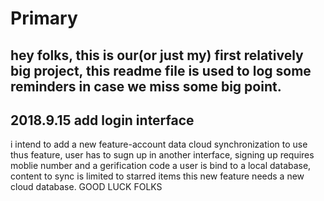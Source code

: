 # Primary
hey folks, this is our(or just my) first relatively big project, this readme file is used to log some reminders in case we miss some 
big point.
---
2018.9.15
add login interface
---
i intend to add a new feature-account data cloud synchronization
to use thus feature, user has to sugn up in another interface, signing up requires moblie number and a gerification code
a user is bind to a local database, content to sync is limited to starred items
this new feature needs a new cloud database.
GOOD LUCK FOLKS
